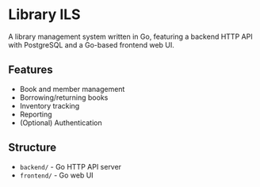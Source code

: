 # Library ILS

A library management system written in Go, featuring a backend HTTP API with PostgreSQL and a Go-based frontend web UI.

## Features

- Book and member management
- Borrowing/returning books
- Inventory tracking
- Reporting
- (Optional) Authentication

## Structure

- `backend/` - Go HTTP API server
- `frontend/` - Go web UI
